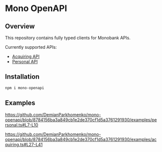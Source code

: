 # Mono OpenAPI

## Overview

This repository contains fully typed clients for Monobank APIs.

Currently supported APIs:

- [Acquiring API](https://api.monobank.ua/docs/acquiring.html)
- [Personal API](https://api.monobank.ua/docs/index.html)

## Installation

```bash
npm i mono-openapi
```

## Examples

https://github.com/DemianParkhomenko/mono-openapi/blob/8784156ba3a849cb1e2de370cf1d5a3761291930/examples/personal.ts#L7-L10

https://github.com/DemianParkhomenko/mono-openapi/blob/8784156ba3a849cb1e2de370cf1d5a3761291930/examples/acquiring.ts#L27-L41
